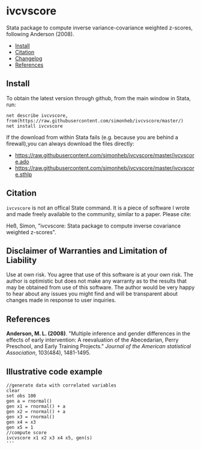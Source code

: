 # ivcvscore
Stata package to compute inverse variance-covariance weighted z-scores, following Anderson (2008).

 - [Install](#install) 
 - [Citation](#citation)
 - [Changelog](#changelog)
 - [References](#references)

## Install
To obtain the latest version through github, from the main window in Stata, run:
```
net describe ivcvscore, from(https://raw.githubusercontent.com/simonheb/ivcvscore/master/)
net install ivcvscore
```
If the download from within Stata fails (e.g. because you are behind a firewall),you can always download the files directly: 
 - https://raw.githubusercontent.com/simonheb/ivcvscore/master/ivcvscore.ado
 - https://raw.githubusercontent.com/simonheb/ivcvscore/master/ivcvscore.sthlp

## Citation
`ivcvscore` is not an offical State command. It is a piece of software I wrote and made freely available to the community, similar to a paper. Please cite:

Heß, Simon, "ivcvscore: Stata package to compute inverse covariance weighted z-scores".

## Disclaimer of Warranties and Limitation of Liability
Use at own risk. You agree that use of this software is at your own risk. The author is optimistic but does not make any warranty as to the results that may be obtained from use of this software. The author would be very happy to hear about any issues you might find and will be transparent about changes made in response to user inquiries.

## References
**Anderson, M. L. (2008)**. "Multiple inference and gender differences in the effects of early intervention: A reevaluation of the Abecedarian, Perry Preschool, and Early Training Projects." *Journal of the American statistical Association*, 103(484), 1481-1495.

## Illustrative code example
```
//generate data with correlated variables
clear
set obs 100
gen a = rnormal() 
gen x1 = rnormal() + a 
gen x2 = rnormal() + a 
gen x3 = rnormal() 
gen x4 = x3 
gen x5 = 1 
//compute score
ivcvscore x1 x2 x3 x4 x5, gen(s)
'''
